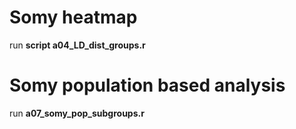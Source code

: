 
# Somy heatmap
run **script a04_LD_dist_groups.r**

# Somy population based analysis
run **a07_somy_pop_subgroups.r**

